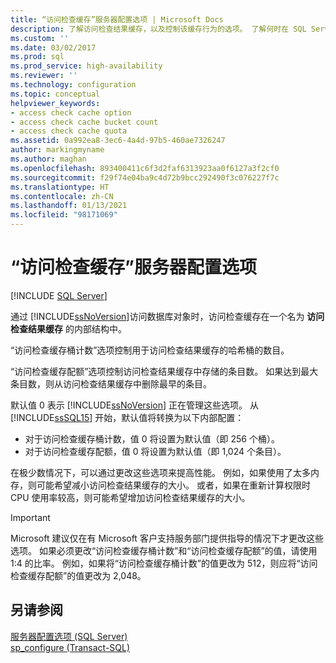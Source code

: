 ```yaml
---
title: “访问检查缓存”服务器配置选项 | Microsoft Docs
description: 了解访问检查结果缓存，以及控制该缓存行为的选项。 了解何时在 SQL Server 中更改这些选项。
ms.custom: ''
ms.date: 03/02/2017
ms.prod: sql
ms.prod_service: high-availability
ms.reviewer: ''
ms.technology: configuration
ms.topic: conceptual
helpviewer_keywords:
- access check cache option
- access check cache bucket count
- access check cache quota
ms.assetid: 0a992ea8-3ec6-4a4d-97b5-460ae7326247
author: markingmyname
ms.author: maghan
ms.openlocfilehash: 893400411c6f3d2faf6313923aa0f6127a3f2cf0
ms.sourcegitcommit: f29f74e04ba9c4d72b9bcc292490f3c076227f7c
ms.translationtype: HT
ms.contentlocale: zh-CN
ms.lasthandoff: 01/13/2021
ms.locfileid: "98171069"
---
```

# <a name="access-check-cache-server-configuration-options"></a>“访问检查缓存”服务器配置选项
[!INCLUDE [SQL Server](../../includes/applies-to-version/sqlserver.md)]

通过 [!INCLUDE[ssNoVersion](../../includes/ssnoversion-md.md)]访问数据库对象时，访问检查缓存在一个名为 **访问检查结果缓存** 的内部结构中。 
  
“访问检查缓存桶计数”选项控制用于访问检查结果缓存的哈希桶的数目。 

“访问检查缓存配额”选项控制访问检查结果缓存中存储的条目数。 如果达到最大条目数，则从访问检查结果缓存中删除最早的条目。
  
默认值 0 表示 [!INCLUDE[ssNoVersion](../../includes/ssnoversion-md.md)] 正在管理这些选项。 从 [!INCLUDE[ssSQL15](../../includes/sssql16-md.md)] 开始，默认值将转换为以下内部配置：
-   对于访问检查缓存桶计数，值 0 将设置为默认值（即 256 个桶）。
-   对于访问检查缓存配额，值 0 将设置为默认值（即 1,024 个条目）。

在极少数情况下，可以通过更改这些选项来提高性能。 例如，如果使用了太多内存，则可能希望减小访问检查结果缓存的大小。 或者，如果在重新计算权限时 CPU 使用率较高，则可能希望增加访问检查结果缓存的大小。
 
> [!IMPORTANT]
> Microsoft 建议仅在有 Microsoft 客户支持服务部门提供指导的情况下才更改这些选项。 如果必须更改“访问检查缓存桶计数”和“访问检查缓存配额”的值，请使用 1:4 的比率。 例如，如果将“访问检查缓存桶计数”的值更改为 512，则应将“访问检查缓存配额”的值更改为 2,048。 
  
## <a name="see-also"></a>另请参阅  
 [服务器配置选项 (SQL Server)](../../database-engine/configure-windows/server-configuration-options-sql-server.md)   
 [sp_configure &#40;Transact-SQL&#41;](../../relational-databases/system-stored-procedures/sp-configure-transact-sql.md)  
  
  

